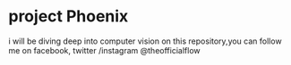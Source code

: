 # project Phoenix
i will be diving deep into computer vision on this repository,you can follow me on facebook, twitter /instagram @theofficialflow
